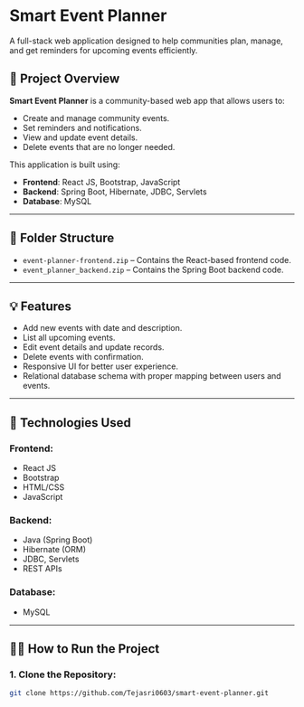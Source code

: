 # Smart Event Planner

A full-stack web application designed to help communities plan, manage, and get reminders for upcoming events efficiently.

## 📌 Project Overview

**Smart Event Planner** is a community-based web app that allows users to:
- Create and manage community events.
- Set reminders and notifications.
- View and update event details.
- Delete events that are no longer needed.

This application is built using:
- **Frontend**: React JS, Bootstrap, JavaScript
- **Backend**: Spring Boot, Hibernate, JDBC, Servlets
- **Database**: MySQL

---

## 📁 Folder Structure

- `event-planner-frontend.zip` – Contains the React-based frontend code.
- `event_planner_backend.zip` – Contains the Spring Boot backend code.

---

## 💡 Features

- Add new events with date and description.
- List all upcoming events.
- Edit event details and update records.
- Delete events with confirmation.
- Responsive UI for better user experience.
- Relational database schema with proper mapping between users and events.

---

## 🚀 Technologies Used

### Frontend:
- React JS
- Bootstrap
- HTML/CSS
- JavaScript

### Backend:
- Java (Spring Boot)
- Hibernate (ORM)
- JDBC, Servlets
- REST APIs

### Database:
- MySQL

---

## 🧑‍💻 How to Run the Project

### 1. Clone the Repository:
```bash
git clone https://github.com/Tejasri0603/smart-event-planner.git
